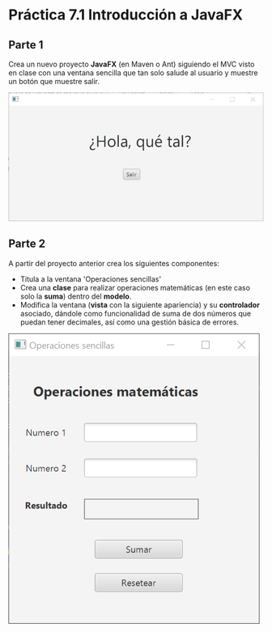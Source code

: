# Práctica 7.1 Introducción a JavaFX

## Parte 1

Crea un nuevo proyecto **JavaFX** (en Maven o Ant) siguiendo el MVC visto en clase con una ventana sencilla que tan solo salude al usuario y muestre un botón que muestre salir.

![](media/2023-02-06_19_11_09.png)


## Parte 2

A partir del proyecto anterior crea los siguientes componentes:

   -   Titula a la ventana 'Operaciones sencillas'
   -   Crea una **clase** para realizar operaciones matemáticas (en este caso solo la **suma**) dentro del **modelo**.
   -   Modifica la ventana (**vista** con la siguiente apariencia) y su **controlador** asociado, dándole como funcionalidad de suma de dos números que puedan tener decimales, así como una gestión básica de errores.

![](media/e21a7c4bffc20669a0adffd35b121e22.png)
